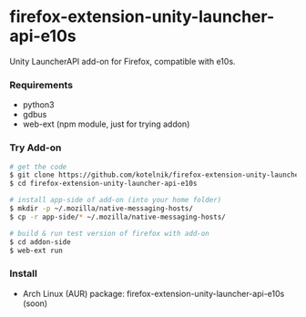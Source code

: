 # firefox-extension-unity-launcher-api-e10s
Unity LauncherAPI add-on for Firefox, compatible with e10s.

### Requirements
  - python3
  - gdbus
  - web-ext (npm module, just for trying addon)

### Try Add-on

```sh
# get the code
$ git clone https://github.com/kotelnik/firefox-extension-unity-launcher-api-e10s
$ cd firefox-extension-unity-launcher-api-e10s

# install app-side of add-on (into your home folder)
$ mkdir -p ~/.mozilla/native-messaging-hosts/
$ cp -r app-side/* ~/.mozilla/native-messaging-hosts/

# build & run test version of firefox with add-on
$ cd addon-side
$ web-ext run
```

### Install
  - Arch Linux (AUR) package: firefox-extension-unity-launcher-api-e10s (soon)
